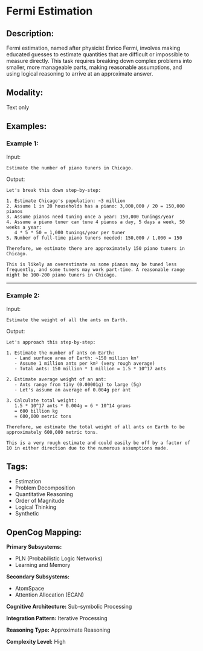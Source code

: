 # Fermi Estimation

## Description:
Fermi estimation, named after physicist Enrico Fermi, involves making educated guesses to estimate quantities that are difficult or impossible to measure directly. This task requires breaking down complex problems into smaller, more manageable parts, making reasonable assumptions, and using logical reasoning to arrive at an approximate answer.

## Modality:
Text only

## Examples:

### Example 1:

Input:

```
Estimate the number of piano tuners in Chicago.
```

Output:

```
Let's break this down step-by-step:

1. Estimate Chicago's population: ~3 million
2. Assume 1 in 20 households has a piano: 3,000,000 / 20 = 150,000 pianos
3. Assume pianos need tuning once a year: 150,000 tunings/year
4. Assume a piano tuner can tune 4 pianos a day, 5 days a week, 50 weeks a year:
   4 * 5 * 50 = 1,000 tunings/year per tuner
5. Number of full-time piano tuners needed: 150,000 / 1,000 = 150

Therefore, we estimate there are approximately 150 piano tuners in Chicago.

This is likely an overestimate as some pianos may be tuned less frequently, and some tuners may work part-time. A reasonable range might be 100-200 piano tuners in Chicago.
```

---

### Example 2:

Input:

```
Estimate the weight of all the ants on Earth.
```

Output:

```
Let's approach this step-by-step:

1. Estimate the number of ants on Earth:
   - Land surface area of Earth: ~150 million km²
   - Assume 1 million ants per km² (very rough average)
   - Total ants: 150 million * 1 million = 1.5 * 10^17 ants

2. Estimate average weight of an ant:
   - Ants range from tiny (0.00001g) to large (5g)
   - Let's assume an average of 0.004g per ant

3. Calculate total weight:
   1.5 * 10^17 ants * 0.004g = 6 * 10^14 grams
   = 600 billion kg
   ≈ 600,000 metric tons

Therefore, we estimate the total weight of all ants on Earth to be approximately 600,000 metric tons.

This is a very rough estimate and could easily be off by a factor of 10 in either direction due to the numerous assumptions made.
```

## Tags:
- Estimation
- Problem Decomposition
- Quantitative Reasoning
- Order of Magnitude
- Logical Thinking
- Synthetic

## OpenCog Mapping:

**Primary Subsystems:**
- PLN (Probabilistic Logic Networks)
- Learning and Memory

**Secondary Subsystems:**
- AtomSpace
- Attention Allocation (ECAN)

**Cognitive Architecture:** Sub-symbolic Processing

**Integration Pattern:** Iterative Processing

**Reasoning Type:** Approximate Reasoning

**Complexity Level:** High